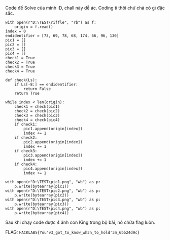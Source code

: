 Code để Solve của mình :D, chall này dễ ác. Coding tí thôi chứ chả có gì đặc sắc.
```
with open(r"D:\TEST\riffle", "rb") as f:
    origin = f.read()
index = 0
endidentifier = [73, 69, 78, 68, 174, 66, 96, 130]
pic1 = []
pic2 = []
pic3 = []
pic4 = []
check1 = True
check2 = True
check3 = True
check4 = True

def check(Ls):
    if Ls[-8:] == endidentifier:
        return False
    return True
        
while index < len(origin):
    check1 = check(pic1)
    check2 = check(pic2)
    check3 = check(pic3)
    check4 = check(pic4)
    if check1:
        pic1.append(origin[index])
        index += 1
    if check2:
        pic2.append(origin[index])
        index += 1
    if check3:
        pic3.append(origin[index])
        index += 1
    if check4:
        pic4.append(origin[index])
        index += 1

with open(r"D:\TEST\pic1.png", "wb") as p:
    p.write(bytearray(pic1))
with open(r"D:\TEST\pic2.png", "wb") as p:
    p.write(bytearray(pic2))
with open(r"D:\TEST\pic3.png", "wb") as p:
    p.write(bytearray(pic3))
with open(r"D:\TEST\pic4.png", "wb") as p:
    p.write(bytearray(pic4))
```

Sau khi chạy code được 4 ảnh con King trong bộ bài, nó chứa flag luôn.

FLAG: `HACKLABS{You'v3_got_to_know_wh3n_to_hold'3m_6bb24d9c}`
